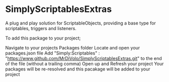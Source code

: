 # SimplyScriptablesExtras
A plug and play solution for ScriptableObjects, providing a base type for scriptables, triggers and listeners.

To add this package to your project;

Navigate to your projects Packages folder
Locate and open your packages.json file
Add "Simply:Scriptables" : "https://www.github.com/MrDiVolo/SimplyScriptablesExtras.git" to the end of the file (without a trailing comma)
Open up and Refresh your project
Your packages will be re-resolved and this pacakage will be added to your project

